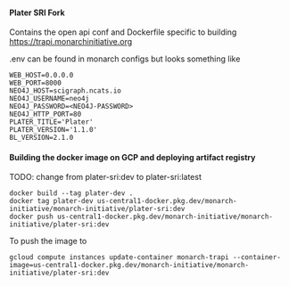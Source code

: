 #### Plater SRI Fork

Contains the open api conf and Dockerfile specific to building https://trapi.monarchinitiative.org


.env can be found in monarch configs but looks something like
```
WEB_HOST=0.0.0.0
WEB_PORT=8000
NEO4J_HOST=scigraph.ncats.io
NEO4J_USERNAME=neo4j
NEO4J_PASSWORD=<NEO4J-PASSWORD>
NEO4J_HTTP_PORT=80
PLATER_TITLE='Plater'
PLATER_VERSION='1.1.0'
BL_VERSION=2.1.0
```


#### Building the docker image on GCP and deploying artifact registry

TODO: change from plater-sri:dev to plater-sri:latest

```
docker build --tag plater-dev .
docker tag plater-dev us-central1-docker.pkg.dev/monarch-initiative/monarch-initiative/plater-sri:dev
docker push us-central1-docker.pkg.dev/monarch-initiative/monarch-initiative/plater-sri:dev
```

To push the image to

```
gcloud compute instances update-container monarch-trapi --container-image=us-central1-docker.pkg.dev/monarch-initiative/monarch-initiative/plater-sri:dev
```
